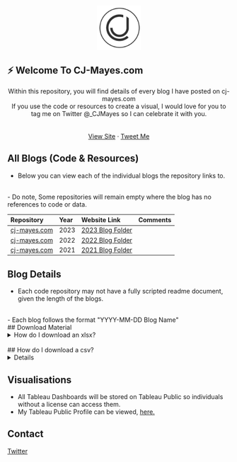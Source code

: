 <!-- PROJECT LOGO -->
<br />

  <div align="center">
    <a href="https://github.com/CJ-Mayes/Website-Tutorials/blob/main/Tools/CJ-Design-Dark.png">
      <img src="https://github.com/CJ-Mayes/Website-Tutorials/blob/main/Tools/CJ-Design-Dark.png" alt="Logo" width="100" height="100">
</a>
</div>

## ⚡ Welcome To CJ-Mayes.com

  <p align="center">
    Within this repository, you will find details of every blog I have posted on cj-mayes.com
    <br />
    If you use the code or resources to create a visual, I would love for you to tag me on Twitter @_CJMayes so I can celebrate it with you.
    <br />
    <br />
    <br />
    <a href="https://cj-mayes.com/">View Site</a>
    ·
    <a href="https://twitter.com/_CJMayes">Tweet Me</a>
  </p>
</div>

<!-- ABOUT THE PROJECT -->
## All Blogs (Code & Resources)

- Below you can view each of the individual blogs the repository links to.
<br/>
- Do note, Some repositories will remain empty where the blog has no references to code or data.
<br/>

| Repository                   | Year | Website Link                                                                             | Comments                                        |
|:-----------------------------|:-----|:-----------------------------------------------------------------------------------------|:------------------------------------------------|
| [cj-mayes.com](cj-mayes.com) | 2023 | [2023 Blog Folder](https://github.com/CJ-Mayes/Website-Tutorials/tree/main/2023%20Blogs) |  |
| [cj-mayes.com](cj-mayes.com)                 | 2022 | [2022 Blog Folder](https://github.com/CJ-Mayes/Website-Tutorials/tree/main/2022%20Blogs) |                                                 |
| [cj-mayes.com](cj-mayes.com) | 2021 | [2021 Blog Folder](https://github.com/CJ-Mayes/Website-Tutorials/tree/main/2021%20Blogs) |  |


<!-- Details -->
## Blog Details
-  Each code repository may not have a fully scripted readme document, given the length of the blogs.
<br />
- Each blog follows the format "YYYY-MM-DD Blog Name"
<br />
<!-- HOW TO DOWNLOAD XLSX File -->
## Download Material
<details>
<summary>How do I download an xlsx?</summary>
<br>
Click through to a dataset, find the sport you like and click download in the top right of the pane. 
  
If you get stuck please visit [here](https://www.gitkraken.com/learn/git/github-download#how-to-downlaod-a-file-from-github)
  
</details>

<br>
## How do I download a csv?
<details>
<br>
To download a CSV from GitHub simply navigate to your desired repository.
Select the CSV file
<br>
Right click the Raw button at the top of the file, select Save Link As and choose the location on your computer where you want to save the file, and select Save, making the extension a csv
  
If you get stuck please visit [here](https://www.gitkraken.com/learn/git/github-download#how-to-download-a-csv-from-github)
</details>

<!-- Visualisation -->
## Visualisations

- All Tableau Dashboards will be stored on Tableau Public so individuals without a license can access them.
- My Tableau Public Profile can be viewed, [here.](https://public.tableau.com/app/profile/cj.mayes)

<!-- CONTACT -->
## Contact
[Twitter](www.twitter.com/@_CJMayes)

